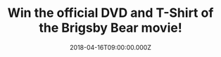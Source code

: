 ---
campaign-uuid: "c-d8e23c64-0165-4317-9210-392405f3a662"
type: "Preview"
category: "Entertainment"
date: "2018-04-16T09:00:00.000Z"
end-date: "2018-04-30T23:59:00.000Z"
disable-form: false
is_promoted: false
has_entry_page: true
title: "Win the official DVD and T-Shirt of the Brigsby Bear movie!"
competition-description: "<p>Calling all fans of Saturday Night Live's Kyle Mooney!\
  \ To celebrate the DVD release of the Brigsby Bear movie, we’ve managed to get our\
  \ hands on 3 amazing DVD’s and 3 official T-shirts of the movie to 3 lucky NME readers\
  \ to win!</p>\r\n<p>Sounds good? You know what to do…</p>"
hero-header: "Win the official DVD and T-Shirt of the Brigsby Bear movie!"
terms-confirmation: "N/A"
banner-img: "https://assets.expresslyapp.com/asset-d15c38da-c83e-49ea-b05c-e3227e309824.jpg"
logo-left-href: "http://nme.com/"
logo-left-image: "https://assets.expresslyapp.com/asset-a0cc17b4-34d1-4316-9699-1b6a0fb68bf5.jpg"
logo-left-title: "NME"
bg-image-hero: "https://assets.expresslyapp.com/asset-25b76b80-243d-46ad-ad91-008c2468ad7e.jpg"
bg-image-first: "https://assets.expresslyapp.com/asset-32e73a17-8345-45ec-b012-eaff46759215.jpg"
bg-image-second: "https://assets.expresslyapp.com/asset-7ba3588e-5432-4ed7-9745-5b6c4a239398.jpg"
bg-image-third: "https://assets.expresslyapp.com/asset-ceafaa44-135f-4408-8e40-e92f0c8a8967.jpg"
section1-content: "<p>To celebrate the DVD release of the Brigsby Bear movie on April\
  \ 16th, we’ve got our hands on 3 DVD’s and 3 official T-Shirts of the movie to bring\
  \ them home with you!</p>\r\n<p>Starring the Emmy® and Golden Globe® winner Claire\
  \ Danes (Homeland), Mark Hamill ( Star Wars), Academy Award® nominee and Emmy® Award-winning\
  \ Greg Kinnear (Modern Family), Emmy® nominated Matt Walsh (Veep) and Michaela Watkins\
  \ (Casual), this comedy follows the life of James, the world’s biggest fan of Brigsby\
  \ Bear.</p>"
section2-content: "<p>The DVD and digital release is packed with bonus materials including:\
  \ “Twin Speak: Kyle & Dave,” a featurette in which Kyle Mooney and Dave McCary reflect\
  \ on their creative partnership that spans from grade school to “Saturday Night\
  \ Live”; “An Evening with BRIGSBY BEAR,” featuring a Q&A featuring Kyle Mooney,\
  \ Dave McCary, Mark Hamill and “The Wisdom of BRIGSBY BEAR,” a collection of\_life\
  \ lessons from Brigsby himself; plus, a filmmaker commentary and hilarious gag reel!\
  \ ALSO, On the exclusive digital release, fans can get more with deleted and extended\
  \ scenes as well as a coveted lost episode of the “BRIGSBY BEAR” series entitled\
  \ “The Festival of Kindness”.</p>"
section3-content: "<p>This truly original and remarkably touching comedy from Sony\
  \ Pictures Home Entertainment is the best plan for kicking off your weekend!</p>\
  \ \r\n<p>Think no more and click on the link for a chance to win the DVD and the\
  \ official T-Shirt of the Brigsby Bear movie!</p>\r\n<p>Good luck!</p>"
entry-title: "Win the official DVD and T-Shirt of the Brigsby Bear movie!"
entry-content: "<p>Brigsby bear DVD release is full of content for you to get stuck\
  \ into.<p><p>Enter the draw to win by completing the form below before 23.59pm on\
  \ 30/04/2018.</p>"
has-winner: false
prize-description: "The DVD and official T-Shirt of the Brigsby Bear movie."
---